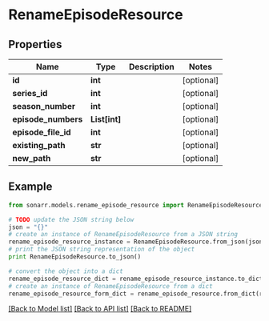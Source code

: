 # RenameEpisodeResource


## Properties
Name | Type | Description | Notes
------------ | ------------- | ------------- | -------------
**id** | **int** |  | [optional] 
**series_id** | **int** |  | [optional] 
**season_number** | **int** |  | [optional] 
**episode_numbers** | **List[int]** |  | [optional] 
**episode_file_id** | **int** |  | [optional] 
**existing_path** | **str** |  | [optional] 
**new_path** | **str** |  | [optional] 

## Example

```python
from sonarr.models.rename_episode_resource import RenameEpisodeResource

# TODO update the JSON string below
json = "{}"
# create an instance of RenameEpisodeResource from a JSON string
rename_episode_resource_instance = RenameEpisodeResource.from_json(json)
# print the JSON string representation of the object
print RenameEpisodeResource.to_json()

# convert the object into a dict
rename_episode_resource_dict = rename_episode_resource_instance.to_dict()
# create an instance of RenameEpisodeResource from a dict
rename_episode_resource_form_dict = rename_episode_resource.from_dict(rename_episode_resource_dict)
```
[[Back to Model list]](../README.md#documentation-for-models) [[Back to API list]](../README.md#documentation-for-api-endpoints) [[Back to README]](../README.md)


